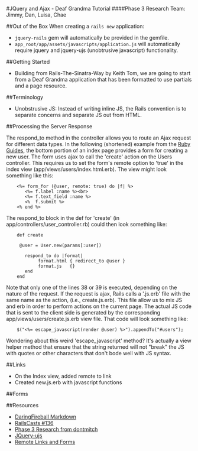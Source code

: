 #JQuery and Ajax - Deaf Grandma Tutorial
####Phase 3 Research
Team: Jimmy, Dan, Luisa, Chae

##Out of the Box
When creating a `rails new` application:
-  `jquery-rails` gem will automatically be provided in the gemfile.
-  `app_root/app/assets/javascripts/application.js` will automatically require jquery and jquery-ujs (unobtrusive javascript) functionality.

##Getting Started
-  Building from Rails-The-Sinatra-Way by Keith Tom, we are going to start from a Deaf Grandma application that has been formatted to use partials and a page resource.

##Terminology

-  Unobstrusive JS: Instead of writing inline JS, the Rails convention is to separate concerns and separate JS out from HTML. 

##Processing the Server Response

The respond_to method in the controller allows you to route an Ajax request for different data types. In the following (shortened) example from the [Ruby Guides](http://guides.rubyonrails.org/working_with_javascript_in_rails.html),
the bottom portion of an index page provides a form for creating a new user. The form uses ajax to call the 'create' action on the Users controller. This requires us to set the form's remote option to 'true' in the index view (app/views/users/index.html.erb). 
The view might look something like this:

        <%= form_for (@user, remote: true) do |f| %>
           <%= f.label :name %><br>
           <%= f.text_field :name %>
           <%  f.submit %>
        <% end %>


The respond_to block in the def for 'create' (in app/controllers/user_controller.rb) could then look something like:


        def create

         @user = User.new(params[:user])

           respond_to do |format|
                format.html { redirect_to @user }
                format.js   {}
           end
        end


Note that only one of the lines 38 or 39 is executed, depending on the nature of the request. If the request is ajax, 
Rails calls a '.js.erb' file with the same name as the action, (i.e., create.js.erb). This file allow us to mix JS and 
erb in order to perform actions on the current page. The actual JS code that is sent to the client side
is generated by the corresponding app/views/users/create.js.erb view file. That code will look something like:

        $("<%= escape_javascript(render @user) %>").appendTo("#users");

Wondering about this weird 'escape_javascript' method? It's actually a view helper method that ensure that the string returned will not "break" the JS with
quotes or other characters that don't bode well with JS syntax. 



##Links
-  On the Index view, added remote to link
-  Created new.js.erb with javascript functions

##Forms


##Resources
-  [DaringFireball Markdown](http://daringfireball.net/projects/markdown/syntax#link)
-  [RailsCasts #136](http://railscasts.com/episodes/136-jquery-ajax-revised)
-  [Phase 3 Research from dontmitch](https://github.com/dontmitch/intro_to_rails/blob/master/Guides/7_jquery_and_ajax.md)
-  [JQuery-ujs](https://github.com/rails/jquery-ujs/wiki/ajax)
-  [Remote Links and Forms](http://www.alfajango.com/blog/rails-3-remote-links-and-forms/)
